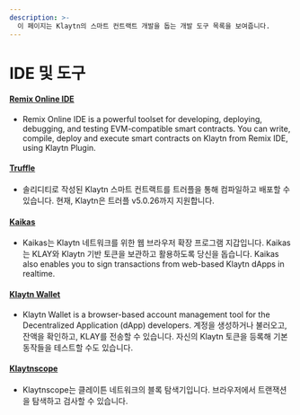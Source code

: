 ```yaml
---
description: >-
  이 페이지는 Klaytn의 스마트 컨트랙트 개발을 돕는 개발 도구 목록을 보여줍니다.
---
```


# IDE 및 도구

#### [Remix Online IDE](../../toolkit/klaytn-ide.md) <a href="#remix-ide" id="remix-ide"></a>

* Remix Online IDE is a powerful toolset for developing, deploying, debugging, and testing EVM-compatible smart contracts. You can write, compile, deploy and execute smart contracts on Klaytn from Remix IDE, using Klaytn Plugin.

#### [Truffle](../../toolkit/truffle.md) <a href="#truffle" id="truffle"></a>

* 솔리디티로 작성된 Klaytn 스마트 컨트랙트를 트러플을 통해 컴파일하고 배포할 수 있습니다. 현재, Klaytn은 트러플 v5.0.26까지 지원합니다.

#### [Kaikas](../../toolkit/kaikas.md) <a href="#kaikas" id="kaikas"></a>

* Kaikas는 Klaytn 네트워크를 위한 웹 브라우저 확장 프로그램 지갑입니다. Kaikas는 KLAY와 Klaytn 기반 토큰을 보관하고 활용하도록 당신을 돕습니다. Kaikas also enables you to sign transactions from web-based Klaytn dApps in realtime.

#### [Klaytn Wallet](../../toolkit/klaytn-wallet.md) <a href="#klaytn-wallet" id="klaytn-wallet"></a>

* Klaytn Wallet is a browser-based account management tool for the Decentralized Application (dApp) developers. 계정을 생성하거나 불러오고, 잔액을 확인하고, KLAY를 전송할 수 있습니다. 자신의 Klaytn 토큰을 등록해 기본 동작들을 테스트할 수도 있습니다.

#### [Klaytnscope](../../toolkit/klaytnscope.md) <a href="#klaytnscope" id="klaytnscope"></a>

* Klaytnscope는 클레이튼 네트워크의 블록 탐색기입니다. 브라우저에서 트랜잭션을 탐색하고 검사할 수 있습니다.
